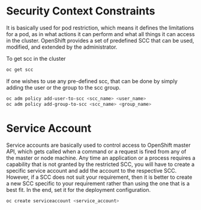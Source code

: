 # Security Context Constraints
It is basically used for pod restriction, which means it defines the limitations for a pod, as in what actions it can perform and what all things it can access in the cluster.
OpenShift provides a set of predefined SCC that can be used, modified, and extended by the administrator.

To get scc in the cluster
```sh
oc get scc
```
If one wishes to use any pre-defined scc, that can be done by simply adding the user or the group to the scc group.
```sh
oc adm policy add-user-to-scc <scc_name> <user_name>
oc adm policy add-group-to-scc <scc_name> <group_name>
```
# Service Account
Service accounts are basically used to control access to OpenShift master API, which gets called when a command or a request is fired from any of the master or node machine.
Any time an application or a process requires a capability that is not granted by the restricted SCC, you will have to create a specific service account and add the account to the respective SCC. However, if a SCC does not suit your requirement, then it is better to create a new SCC specific to your requirement rather than using the one that is a best fit. In the end, set it for the deployment configuration.

```sh
oc create serviceaccount <service_account>
```

